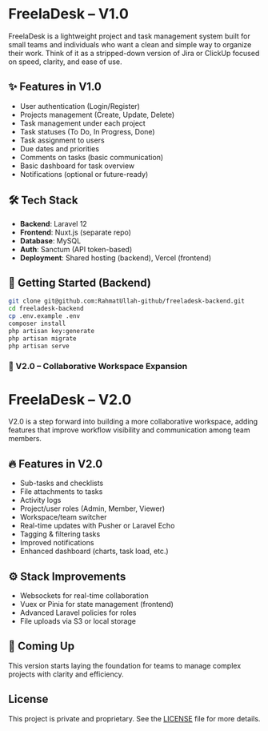# FreelaDesk – V1.0

FreelaDesk is a lightweight project and task management system built for small teams and individuals who want a clean and simple way to organize their work. Think of it as a stripped-down version of Jira or ClickUp focused on speed, clarity, and ease of use.

## ✨ Features in V1.0

- User authentication (Login/Register)
- Projects management (Create, Update, Delete)
- Task management under each project
- Task statuses (To Do, In Progress, Done)
- Task assignment to users
- Due dates and priorities
- Comments on tasks (basic communication)
- Basic dashboard for task overview
- Notifications (optional or future-ready)

## 🛠️ Tech Stack

- **Backend**: Laravel 12
- **Frontend**: Nuxt.js (separate repo)
- **Database**: MySQL
- **Auth**: Sanctum (API token-based)
- **Deployment**: Shared hosting (backend), Vercel (frontend)

## 🚀 Getting Started (Backend)

```bash
git clone git@github.com:RahmatUllah-github/freeladesk-backend.git
cd freeladesk-backend
cp .env.example .env
composer install
php artisan key:generate
php artisan migrate
php artisan serve
```


### 🧠 V2.0 – Collaborative Workspace Expansion

# FreelaDesk – V2.0

V2.0 is a step forward into building a more collaborative workspace, adding features that improve workflow visibility and communication among team members.

## 🔥 Features in V2.0

- Sub-tasks and checklists
- File attachments to tasks
- Activity logs
- Project/user roles (Admin, Member, Viewer)
- Workspace/team switcher
- Real-time updates with Pusher or Laravel Echo
- Tagging & filtering tasks
- Improved notifications
- Enhanced dashboard (charts, task load, etc.)

## ⚙️ Stack Improvements

- Websockets for real-time collaboration
- Vuex or Pinia for state management (frontend)
- Advanced Laravel policies for roles
- File uploads via S3 or local storage

## 🚧 Coming Up

This version starts laying the foundation for teams to manage complex projects with clarity and efficiency.

## License

This project is private and proprietary. See the [LICENSE](./LICENSE) file for more details.


